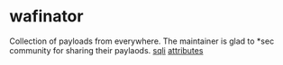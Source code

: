 # wafinator
Collection of payloads from everywhere. The maintainer is glad to *sec community for sharing their paylaods.
[sqli](sqli.md)
[attributes](attributes.md)
